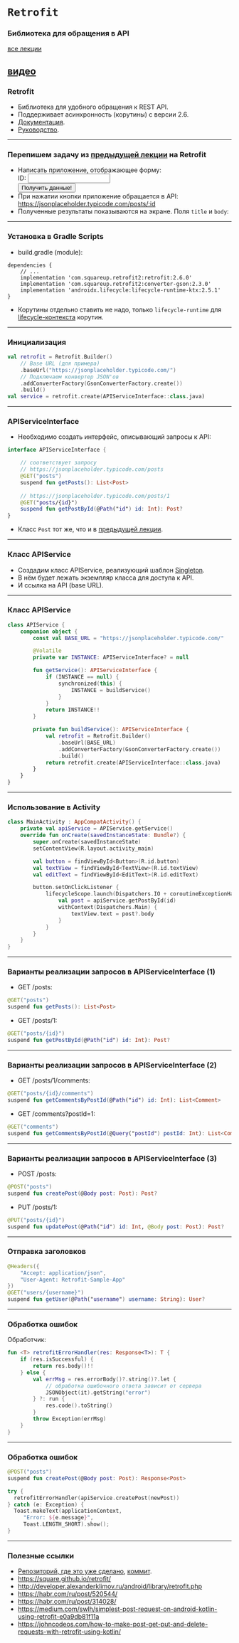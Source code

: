 # `Retrofit`
### Библиотека для обращения в API

[все лекции](https://github.com/dmitryweiner/android-lectures/blob/master/README.md)

[видео]()
---

### Retrofit
* Библиотека для удобного обращения к REST API.
* Поддерживает асинхронность (корутины) с версии 2.6.
* [Документация](https://square.github.io/retrofit/).
* [Руководство](http://developer.alexanderklimov.ru/android/library/retrofit.php).
---

### Перепишем задачу из [предыдущей лекции](https://dmitryweiner.github.io/android-lectures/Network.html#/) на Retrofit
* Написать приложение, отображающее форму:
  <br/><label>
  ID:
  <input><br/>
  </label>
  <button>Получить данные!</button>
* При нажатии кнопки приложение обращается в API:
  https://jsonplaceholder.typicode.com/posts/:id
* Полученные результаты показываются на экране. Поля `title` и `body`:
---

### Установка в Gradle Scripts
* build.gradle (module): 
```
dependencies {
    // ...
    implementation 'com.squareup.retrofit2:retrofit:2.6.0'
    implementation 'com.squareup.retrofit2:converter-gson:2.3.0'
    implementation 'androidx.lifecycle:lifecycle-runtime-ktx:2.5.1'
}
```
* Корутины отдельно ставить не надо, только `lifecycle-runtime` для 
[lifecycle-контекста](https://developer.android.com/topic/libraries/architecture/coroutines) корутин.
---

### Инициализация
```kotlin
val retrofit = Retrofit.Builder() 
    // Base URL (для примера)
    .baseUrl("https://jsonplaceholder.typicode.com/")
    // Подключаем конвертер JSON'ов
    .addConverterFactory(GsonConverterFactory.create())
    .build()
val service = retrofit.create(APIServiceInterface::class.java)
```
---

### APIServiceInterface
* Необходимо создать интерфейс, описывающий запросы к API:

```kotlin
interface APIServiceInterface {

    // соответствует запросу 
    // https://jsonplaceholder.typicode.com/posts
    @GET("posts")
    suspend fun getPosts(): List<Post>
        
    // https://jsonplaceholder.typicode.com/posts/1
    @GET("posts/{id}")
    suspend fun getPostById(@Path("id") id: Int): Post?
}
```
* Класс `Post` тот же, что и в [предыдущей лекции](https://dmitryweiner.github.io/android-lectures/Network.html#/9).
---

### Класс APIService
* Создадим класс APIService, реализующий шаблон [Singleton](https://ru.wikipedia.org/wiki/%D0%9E%D0%B4%D0%B8%D0%BD%D0%BE%D1%87%D0%BA%D0%B0_(%D1%88%D0%B0%D0%B1%D0%BB%D0%BE%D0%BD_%D0%BF%D1%80%D0%BE%D0%B5%D0%BA%D1%82%D0%B8%D1%80%D0%BE%D0%B2%D0%B0%D0%BD%D0%B8%D1%8F)).
* В нём будет лежать экземпляр класса для доступа к API.
* И ссылка на API (base URL).
---

### Класс APIService
```kotlin
class APIService {
    companion object {
        const val BASE_URL = "https://jsonplaceholder.typicode.com/"

        @Volatile
        private var INSTANCE: APIServiceInterface? = null

        fun getService(): APIServiceInterface {
            if (INSTANCE == null) {
                synchronized(this) {
                    INSTANCE = buildService()
                }
            }
            return INSTANCE!!
        }

        private fun buildService(): APIServiceInterface {
            val retrofit = Retrofit.Builder()
                .baseUrl(BASE_URL)
                .addConverterFactory(GsonConverterFactory.create())
                .build()
            return retrofit.create(APIServiceInterface::class.java)
        }
    }
}
```
---

### Использование в Activity
```kotlin
class MainActivity : AppCompatActivity() {
    private val apiService = APIService.getService()
    override fun onCreate(savedInstanceState: Bundle?) {
        super.onCreate(savedInstanceState)
        setContentView(R.layout.activity_main)

        val button = findViewById<Button>(R.id.button)
        val textView = findViewById<TextView>(R.id.textView)
        val editText = findViewById<EditText>(R.id.editText)

        button.setOnClickListener {
            lifecycleScope.launch(Dispatchers.IO + coroutineExceptionHandler) {
                val post = apiService.getPostById(id)
                withContext(Dispatchers.Main) {
                    textView.text = post?.body
                }
            }        
        }
    }
}
```
---

### Варианты реализации запросов в APIServiceInterface (1)
* GET 	/posts:
```kotlin
@GET("posts")
suspend fun getPosts(): List<Post>
```
* GET 	/posts/1:
```kotlin
@GET("posts/{id}")
suspend fun getPostById(@Path("id") id: Int): Post?
```
---

### Варианты реализации запросов в APIServiceInterface (2)
* GET 	/posts/1/comments:
```kotlin
@GET("posts/{id}/comments")
suspend fun getCommentsByPostId(@Path("id") id: Int): List<Comment>
```
* GET 	/comments?postId=1:
```kotlin
@GET("сomments")
suspend fun getCommentsByPostId(@Query("postId") postId: Int): List<Comment>
```
---

### Варианты реализации запросов в APIServiceInterface (3)
* POST 	/posts:
```kotlin
@POST("posts")
suspend fun createPost(@Body post: Post): Post?
```
* PUT 	/posts/1:
```kotlin
@PUT("posts/{id}")
suspend fun updatePost(@Path("id") id: Int, @Body post: Post): Post?
```
---

### Отправка заголовков
```kotlin
@Headers({
    "Accept: application/json",
    "User-Agent: Retrofit-Sample-App"
})
@GET("users/{username}")
suspend fun getUser(@Path("username") username: String): User?
```
---

### Обработка ошибок
Обработчик:
```kotlin
fun <T> retrofitErrorHandler(res: Response<T>): T {
    if (res.isSuccessful) {
        return res.body()!!
    } else {
        val errMsg = res.errorBody()?.string()?.let {
            // обработка ошибочного ответа зависит от сервера
            JSONObject(it).getString("error") 
        } ?: run {
            res.code().toString()
        }
        throw Exception(errMsg)
    }
}
```
---

### Обработка ошибок
```kotlin
@POST("posts")
suspend fun createPost(@Body post: Post): Response<Post>
```

```kotlin
try {
  retrofitErrorHandler(apiService.createPost(newPost))
} catch (e: Exception) {
  Toast.makeText(applicationContext,
     "Error: ${e.message}",
     Toast.LENGTH_SHORT).show();
}
```
---

### Полезные ссылки
* [Репозиторий, где это уже сделано](https://github.com/dmitryweiner/kotlin-api/tree/main/kotlin-api-retrofit),
  [коммит](https://github.com/dmitryweiner/kotlin-api/commit/2be88c7a96beab8a0392d9a48830ca5510e86930).
* https://square.github.io/retrofit/
* http://developer.alexanderklimov.ru/android/library/retrofit.php
* https://habr.com/ru/post/520544/
* https://habr.com/ru/post/314028/
* https://medium.com/swlh/simplest-post-request-on-android-kotlin-using-retrofit-e0a9db81f11a
* https://johncodeos.com/how-to-make-post-get-put-and-delete-requests-with-retrofit-using-kotlin/
